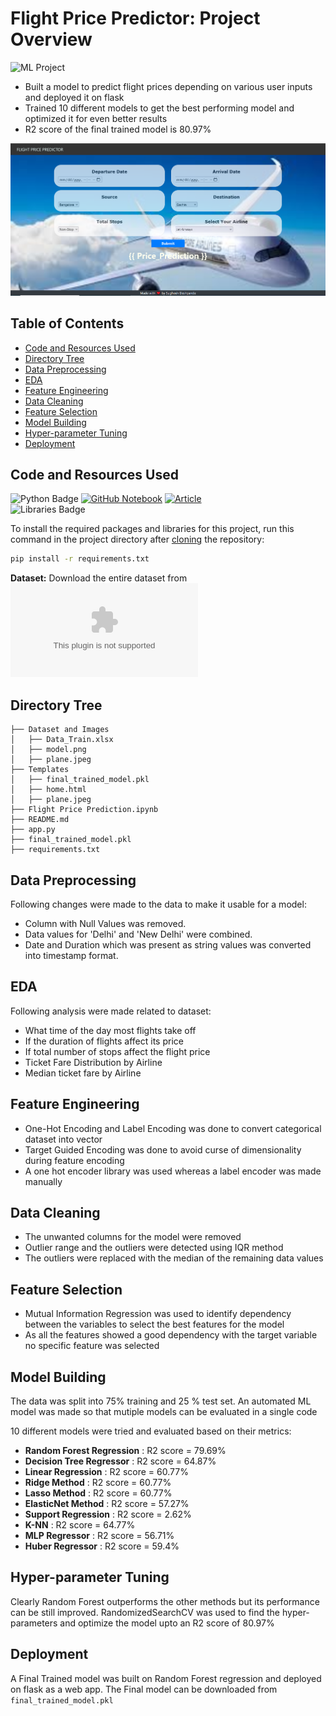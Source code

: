 # Flight Price Predictor: Project Overview
![ML Project](https://img.shields.io/badge/Project-Machine%20Learning-orange?logo=python)<br>
* Built a model to predict flight prices depending on various user inputs and deployed it on flask
* Trained 10 different models to get the best performing model and optimized it for even better results
* R2 score of the final trained model is 80.97%

![Model Web App](https://github.com/sughoshdeshpande7/Flight_Price_Prediction/blob/0f23b5eee4840158a4d8da0f79945c9fb3148d50/Dataset%20and%20Images/model.png)

## Table of Contents
  * [Code and Resources Used](#code-and-resources-used)
  * [Directory Tree](#directory-tree)
  * [Data Preprocessing](#data-preprocessing)
  * [EDA](#eda)
  * [Feature Engineering](#feature-engineering)
  * [Data Cleaning](#data-cleaning)
  * [Feature Selection](#feature-selection)
  * [Model Building](#model-building)
  * [Hyper-parameter Tuning](#hyper-parameter-tuning)
  * [Deployment](#deployment)


## Code and Resources Used
![Python Badge](https://img.shields.io/badge/Python-3.9-blue?logo=python) 
[![GitHub Notebook](https://img.shields.io/badge/GitHub-Notebook-181717?logo=github)]([https://github.com/Inyrkz/breast_cancer/blob/main/k_fold_cv_article_guide.ipynb](https://github.com/Mandal-21/Flight-Price-Prediction/blob/master/flight_price.ipynb)) 
[![Article](https://img.shields.io/badge/Article-Read%20Here-green)](https://machinelearningprojects.net/flight-price-prediction/)
<br>
![Libraries Badge](https://img.shields.io/badge/Libraries-NumPy|Pandas|Matplotlib|Sklearn|seaborn|flask|datetime-brown?logo=python) <br>

To install the required packages and libraries for this project, run this command in the project directory after [cloning](https://www.howtogeek.com/451360/how-to-clone-a-github-repository/) the repository:
```bash
pip install -r requirements.txt
```  
**Dataset:**  Download the entire dataset from ![Data.xls](https://github.com/sughoshdeshpande7/Flight_Price_Prediction/blob/0f23b5eee4840158a4d8da0f79945c9fb3148d50/Dataset%20and%20Images/Data_Train.xlsx)

## Directory Tree 
```
├── Dataset and Images 
│   ├── Data_Train.xlsx
│   ├── model.png
│   ├── plane.jpeg
├── Templates
│   ├── final_trained_model.pkl
│   ├── home.html
│   ├── plane.jpeg
├── Flight Price Prediction.ipynb
├── README.md
├── app.py
├── final_trained_model.pkl
├── requirements.txt
```

## Data Preprocessing
Following changes were made to the data to make it usable for a model:
*	Column with Null Values was removed.
*	Data values for 'Delhi' and 'New Delhi' were combined.
*	Date and Duration which was present as string values was converted into timestamp format.

## EDA
Following analysis were made related to dataset:
* What time of the day most flights take off
* If the duration of flights affect its price
* If total number of stops affect the flight price
* Ticket Fare Distribution by Airline
* Median ticket fare by Airline

## Feature Engineering
* One-Hot Encoding and Label Encoding was done to convert categorical dataset into vector
* Target Guided Encoding was done to avoid curse of dimensionality during feature encoding
* A one hot encoder library was used whereas a label encoder was made manually

## Data Cleaning
* The unwanted columns for the model were removed
* Outlier range and the outliers were detected using IQR method
* The outliers were replaced with the median of the remaining data values

## Feature Selection
* Mutual Information Regression was used to identify dependency between the variables to select the best features for the model 
* As all the features showed a good dependency with the target variable no specific feature was selected

## Model Building 

The data was split into 75% training and 25 % test set. An automated ML model was made so that mutiple models can be evaluated in a single code

10 different models were tried and evaluated based on their metrics:
*	**Random Forest Regression** : R2 score = 79.69%
*	**Decision Tree Regressor**  : R2 score = 64.87%
*	**Linear Regression**        : R2 score = 60.77%
*	**Ridge Method**             : R2 score = 60.77%
*	**Lasso Method**             : R2 score = 60.77%
*	**ElasticNet Method**        : R2 score = 57.27%
*	**Support Regression**       : R2 score = 2.62%
*	**K-NN**                     : R2 score = 64.77%
* **MLP Regressor**            : R2 score = 56.71%
* **Huber Regressor**          : R2 score = 59.4%

## Hyper-parameter Tuning
Clearly Random Forest outperforms the other methods but its performance can be still improved. RandomizedSearchCV was used to find the hyper-parameters and optimize the model upto an R2 score of 80.97% 

## Deployment
A Final Trained model was built on Random Forest regression and deployed on flask as a web app. The Final model can be downloaded from ```final_trained_model.pkl```
